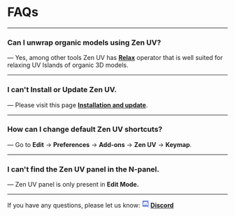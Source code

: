 # FAQs
----
### Can I unwrap organic models using Zen UV?
— Yes, among other tools Zen UV has [**Relax**](https://zen-masters.github.io/Zen-UV/transform/#relax) operator that is well suited for relaxing UV Islands of organic 3D models.

----
### I can't Install or Update Zen UV.
— Please visit this page [**Installation and update**](https://zen-masters.github.io/Zen-UV/installation/).
<!-- blank line -->
----
### How can I change default Zen UV shortcuts?
— Go to **Edit** -> **Preferences** -> **Add-ons** -> **Zen UV** -> **Keymap**.
<!-- blank line -->
----
### I can't find the Zen UV panel in the N-panel.
— Zen UV panel is only present in **Edit Mode.**
<!-- blank line -->
----
<!-- blank line -->
If you have any questions, please let us know:
![Discord](img/icons/services/discord-16.png) [**Discord**](https://discord.gg/wGpFeME)